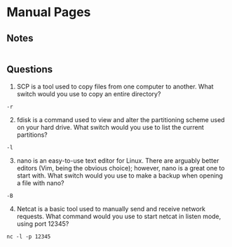# Manual Pages

## Notes
```
```

## Questions
1. SCP is a tool used to copy files from one computer to another.
What switch would you use to copy an entire directory?
```
-r
```

2. fdisk is a command used to view and alter the partitioning scheme used on your hard drive.
What switch would you use to list the current partitions?
```
-l
```

3. nano is an easy-to-use text editor for Linux. There are arguably better editors (Vim, being the obvious choice); however, nano is a great one to start with.
What switch would you use to make a backup when opening a file with nano?
```
-B
```

4. Netcat is a basic tool used to manually send and receive network requests. 
What command would you use to start netcat in listen mode, using port 12345?
```
nc -l -p 12345
```